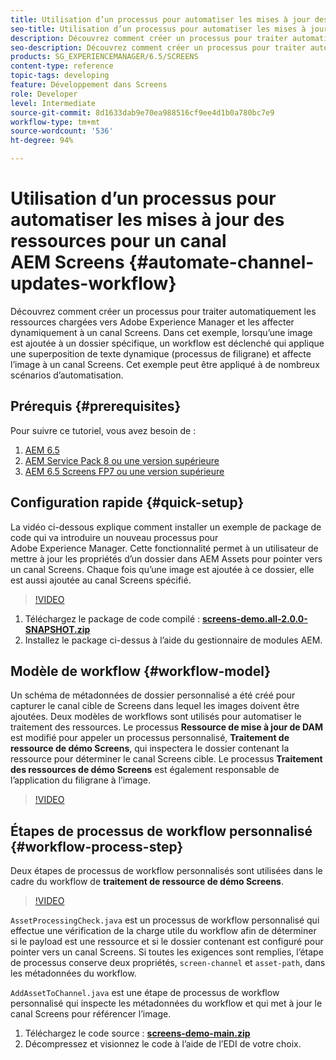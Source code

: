 ```yaml
---
title: Utilisation d’un processus pour automatiser les mises à jour des ressources pour un canal AEM Screens
seo-title: Utilisation d’un processus pour automatiser les mises à jour des ressources pour un canal AEM Screens
description: Découvrez comment créer un processus pour traiter automatiquement les ressources chargées vers Adobe Experience Manager et les affecter dynamiquement à un canal Screens. Dans cet exemple, l’ajout d’une image à un dossier spécifique déclenche un processus qui applique un filigrane dynamique et affecte l’image à un canal Screens. Cet exemple peut être appliqué à de nombreux scénarios d’automatisation.
seo-description: Découvrez comment créer un processus pour traiter automatiquement les ressources chargées vers Adobe Experience Manager et les affecter dynamiquement à un canal Screens. Dans cet exemple, l’ajout d’une image à un dossier spécifique déclenche un processus qui applique un filigrane dynamique et affecte l’image à un canal Screens. Cet exemple peut être appliqué à de nombreux scénarios d’automatisation.
products: SG_EXPERIENCEMANAGER/6.5/SCREENS
content-type: reference
topic-tags: developing
feature: Développement dans Screens
role: Developer
level: Intermediate
source-git-commit: 8d1633dab9e70ea988516cf9ee4d1b0a780bc7e9
workflow-type: tm+mt
source-wordcount: '536'
ht-degree: 94%

---
```



# Utilisation d’un processus pour automatiser les mises à jour des ressources pour un canal AEM Screens {#automate-channel-updates-workflow}

Découvrez comment créer un processus pour traiter automatiquement les ressources chargées vers Adobe Experience Manager et les affecter dynamiquement à un canal Screens. Dans cet exemple, lorsqu’une image est ajoutée à un dossier spécifique, un workflow est déclenché qui applique une superposition de texte dynamique (processus de filigrane) et affecte l’image à un canal Screens. Cet exemple peut être appliqué à de nombreux scénarios d’automatisation.

## Prérequis {#prerequisites}

Pour suivre ce tutoriel, vous avez besoin de :

1. [AEM 6.5](https://experienceleague.adobe.com/docs/experience-manager-65.html?lang=fr)
1. [AEM Service Pack 8 ou une version supérieure](https://experienceleague.adobe.com/docs/experience-manager-65/release-notes/service-pack/sp-release-notes.html?lang=fr)
1. [AEM 6.5 Screens FP7 ou une version supérieure](https://experienceleague.adobe.com/docs/experience-manager-screens/user-guide/release-notes/release-notes-fp-202103.html?lang=fr)

## Configuration rapide {#quick-setup}

La vidéo ci-dessous explique comment installer un exemple de package de code qui va introduire un nouveau processus pour Adobe Experience Manager. Cette fonctionnalité permet à un utilisateur de mettre à jour les propriétés d’un dossier dans AEM Assets pour pointer vers un canal Screens. Chaque fois qu’une image est ajoutée à ce dossier, elle est aussi ajoutée au canal Screens spécifié.

>[!VIDEO](https://video.tv.adobe.com/v/333174/?quality=12&learn=on)

1. Téléchargez le package de code compilé : **[screens-demo.all-2.0.0-SNAPSHOT.zip](./assets/screens-demo.all-2.0.0-SNAPSHOT.zip)**
1. Installez le package ci-dessus à l’aide du gestionnaire de modules AEM.

## Modèle de workflow {#workflow-model}

Un schéma de métadonnées de dossier personnalisé a été créé pour capturer le canal cible de Screens dans lequel les images doivent être ajoutées. Deux modèles de workflows sont utilisés pour automatiser le traitement des ressources. Le processus **Ressource de mise à jour de DAM** est modifié pour appeler un processus personnalisé, **Traitement de ressource de démo Screens**, qui inspectera le dossier contenant la ressource pour déterminer le canal Screens cible. Le processus **Traitement des ressources de démo Screens** est également responsable de l’application du filigrane à l’image.

>[!VIDEO](https://video.tv.adobe.com/v/333175/?quality=12&learn=on)

## Étapes de processus de workflow personnalisé {#workflow-process-step}

Deux étapes de processus de workflow personnalisés sont utilisées dans le cadre du workflow de **traitement de ressource de démo Screens**.

>[!VIDEO](https://video.tv.adobe.com/v/333179/?quality=12&learn=on)

`AssetProcessingCheck.java` est un processus de workflow personnalisé qui effectue une vérification de la charge utile du workflow afin de déterminer si le payload est une ressource et si le dossier contenant est configuré pour pointer vers un canal Screens. Si toutes les exigences sont remplies, l’étape de processus conserve deux propriétés, `screen-channel` et `asset-path`, dans les métadonnées du workflow.

`AddAssetToChannel.java` est une étape de processus de workflow personnalisé qui inspecte les métadonnées du workflow et qui met à jour le canal Screens pour référencer l’image.

1. Téléchargez le code source : **[screens-demo-main.zip](./assets/screens-demo-main.zip)**
1. Décompressez et visionnez le code à l’aide de l’EDI de votre choix.

